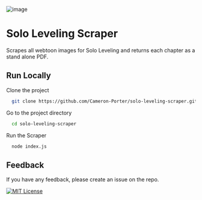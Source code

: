 ![image](https://github.com/Cameron-Porter/solo-leveling-scraper/assets/60114461/d74364de-6d3b-44e0-9387-c7a06215d892)

# Solo Leveling Scraper

Scrapes all webtoon images for Solo Leveling and returns each chapter as a stand alone PDF.



## Run Locally

Clone the project

```bash
  git clone https://github.com/Cameron-Porter/solo-leveling-scraper.git
```

Go to the project directory

```bash
  cd solo-leveling-scraper
```

Run the Scraper

```bash
  node index.js
```


## Feedback

If you have any feedback, please create an issue on the repo.





[![MIT License](https://img.shields.io/badge/License-MIT-green.svg)](https://choosealicense.com/licenses/mit/)
